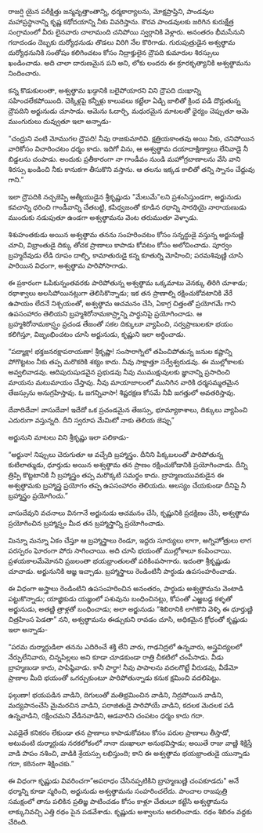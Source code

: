 ﻿రాజర్షి యైన పరీక్షిత్తు జన్మవృత్తాంతాన్ని, ధర్మకార్యాలను, మోక్షప్రాప్తిని, పాండవుల మహాప్రస్థానాన్ని కృష్ణ కథోదయాన్ని నీకు వివరిస్తాను. కౌరవ పాండవులకు జరిగిన కురుక్షేత్ర సంగ్రామంలో వీరు లైనవారు చాలామంది చనిపోయి స్వర్గానికి వెళ్లారు. అనంతరం భీమసేనుని గదాదండం దెబ్బకు దుర్యోధనుడు తొడలు విరిగి నేల కొరిగాడు. గురుపుత్రుడైన అశ్వత్థామ దుర్యోధనునికి సంతోషం కలిగించటం కోసం నిద్రాక్తులైన ద్రౌపది కుమారుల శిరస్సులు ఖండించాడు. అది చాలా దారుణమైన పని అని, లోకు లందరు ఈ క్రూరకృత్యానికి అశ్వత్థామను నిందించారు. 

కన్న కొడుకులంతా, అశ్వత్థామ ఖడ్గానికి బలైపోయారని విని ద్రౌపది దుఃఖాన్ని సహించలేకపోయింది. చెక్కిళ్లపై కన్నీళ్లు కాలువలు కట్టేలా ఏడ్చి జాలితో క్రింద పడి దొర్లుతున్న ద్రౌపదిని అర్జునుడు చూసాడు. ఆమెను ఓదార్చి, మధురమైన మాటలతో ధైర్యం చెప్పుతూ ఆమె ముంగురులు దువ్వుతూ ఇలా అన్నాడు- 

“చంద్రుని వంటి మోముగల ద్రౌపది! నీవు రాజకుమారివి. క్షత్రియకాంతవు అయి నీకు, చనిపోయిన వారికోసం విచారించటం ధర్మం కాదు. ఇదిగో విను, ఆ అశ్వత్థామ దయాదాక్షిణ్యాలు లేనివాడై నీ బిడ్డలను చంపాడు. అందుకు ప్రతీకారంగా నా గాండీవం నుండి మహోగ్రబాణాలను వేసి వాని శిరస్సు ఖండించి నీకు కానుకగా తీసుకొని వస్తాను. ఆ తలను ఇక్కడ కాలితో తన్ని స్నానం చేద్దువు గాని.” 

ఇలా ద్రౌపదికి నచ్చజెప్పి ఆత్మీయుడైన శ్రీకృష్ణుడు "మేలుమే"లని ప్రశంసిస్తుండగా, అర్జునుడు కవచాన్ని ధరించి గాండీవాన్ని చేతబట్టి, కపిధ్వజంతో కూడిన రథాన్ని సారథియై నారాయణుడు ముందుకు నడుపుతూ ఉండగా అశ్వత్థామను వెంట తరుముతూ వెళ్ళాడు. 

శిశుహంతకుడు అయిన అశ్వత్థామ తనను సంహరించటం కోసం సన్నద్ధుడై వస్తున్న అర్జునుణ్ణి చూచి, విభ్రాంతుడై దిక్కు తోచక ప్రాణాలు కాపాడు కోవటం కోసం అలోచించాడు. పూర్వం బ్రహ్మదేవుడు లేడి రూపం దాల్చి, కామాతురుడై కన్న కూతుర్ని మోహించి; పరమశివుణ్ణి చూసి పారియిన విధంగా, అశ్వత్థామ పారిపోసాగాడు. 

ఈ ప్రకారంగా ఓపికున్నంతవరకు పారిపోతున్న అశ్వత్థామ ఒక్కమాటు వెనక్కు తిరిగి చూశాడు; రథాశ్వాలు అలసిపోయినట్లుగా తెలిసికొన్నాడు; ఇక తన ప్రాణాల్ని రక్షించుకోవటానికి వేరే ఉపాయం లేదనే నిశ్చయంతో, అశ్వత్థామ ఆచమనం చేసి, ఏకాగ్ర చిత్తంతో ప్రయోగమే గాని ఉపసంహారం తెలియని బ్రహ్మశిరోనామకాస్ర్తాన్ని పార్థునిపై ప్రయోగించాడు. ఆ బ్రహ్మశిరోనామకాస్ర్తం ప్రచండ తేజంతో సకల దిక్కులూ వ్యాపించి, సర్వప్రాణులకూ భయం కలిగిస్తూ, విజృంభించటం చూసి అర్జునుడు, కృష్ణుని ఇలా అర్థించాడు. 

“పద్మాక్షా! భక్తజనరక్షాపరాయణా! శ్రీకృష్ణా! సంసారాగ్నిలో తపించిపోతున్న జనుల కష్టాన్ని పోగొట్టటం నీకు తప్ప మరొకరికి శక్యం కాదు. నీవు సాక్షాత్తూ సర్వేశ్వరుడవు. ఈ ముల్లోకాలకు అవ్వలివాడవు. ఆదిపురుషుడవైన ప్రభుడవు నీవు ముముక్షువులకు జ్ఞానాన్ని ప్రసాదించి మాయను మటుమాయం చేస్తావు. నీవు మాయాజాలంలో మునిగిన వారికి ధర్మసమ్మతమైన తేజస్సును అనుగ్రహిస్తావు. ఓ జగన్నివాసా! శిష్టరక్షణ కోసమే నీవీ జగత్తులో అవతరిస్తావు. 

దేవాదిదేవా! వాసుదేవా! ఇదేదో ఒక ప్రచండమైన తేజస్సు, భూమ్యాకాశాలు, దిక్కులు వ్యాపించి ఎదురుగా వస్తున్నది. దీని స్వరూప మేమిటో నాకు తెలియ జెప్పు” 

అర్జునుని మాటలు విని శ్రీకృష్ణు ఇలా పలికాడు- 

“అర్జునా! నిప్పులు చెరుగుతూ ఆ వచ్చేది బ్రహ్మాస్త్రం. దీనిని పిక్కబలంతో పారిపోతున్న కుటిలాత్ముడు, ధూర్తుడు అయిన అశ్వత్థామ తన ప్రాణం రక్షించుకోడానికి ప్రయోగించాడు. దీన్ని త్రిప్పి కొట్టటానికి నీ బ్రహ్మాస్త్రం తప్ప మరొక్కటి సమర్థం కాదు. బ్రాహ్మణయువకుడైన ఈ అశ్వత్థామకు బ్రహ్మాస్త్ర ప్రయోగం తప్ప ఉపసంహారం తెలియదు. ఆలస్యం చేయకుండా దీనిపై నీ బ్రహ్మాస్త్రం ప్రయోగించు.” 

వాసుదేవుని వచనాలు వినగానే అర్జునుడు ఆచమనం చేసి, కృష్ణునికి ప్రదక్షిణం చేసి, అశ్వత్థామ ప్రయోగించిన బ్రహ్మాస్ర్తం మీద తన బ్రహ్మాస్త్రాన్ని ప్రయోగించాడు. 

మిన్నూ మన్నూ ఏకం చేస్తూ ఆ బ్రహ్మాస్త్రాలు రెండూ, ఇద్దరు సూర్యులు లాగా, అగ్నిహోత్రులు లాగ పరస్పరం ఘోరంగా పోరు సాగించాయి. అది చూసి భయంతో ముల్లోకాలూ కంపించాయి. ప్రళయకాలమేమోనని ప్రజలంతా భయభ్రాంతులతో పరికింపసాగారు. ఇదంతా శ్రీకృష్ణుడు చూచాడు. అర్జునునికి ఆజ్ఞ ఇచ్చాడు. బ్రహ్మాస్త్రాలు రెండింటినీ పార్థుడు ఉపసంహరించాడు. 

ఈ విధంగా అస్త్రాలు రెండింటిని ఉపసంహరించిన అనంతరం, పార్థుడు అశ్వత్థామను వెంటాడి పట్టుకొన్నాడు; యాజ్ఞికుడు యజ్ఞంలో పశువును బంధించినట్లు, కోపంతో ఎఱ్ఱబడ్డ కళ్ళతో అర్జునుడు, అతణ్ణి త్రాళ్లతో బంధించాడు; అలా అర్జునుడు “శిబిరానికి లాగికొని వెళ్ళి ఈ ధూర్తుణ్ణి చిత్రహింస పెడతా” నని, అశ్వత్థామను ఈడ్చుకుని రావడం చూసి, అధికమైన క్రోధంతో కృష్ణుడు ఇలా అన్నాడు- 

“పరమ దుర్మార్గుడిలా తనను ఎదిరించే శక్తి లేని వారు, గాఢనిద్రలో ఉన్నవారు, అస్త్రవిద్యలలో నేర్పులేనివారు, చిన్నపిల్లలు అని కూడా చూడకుండా రాత్రి చీకటిలో చంపేసాడు. వీడు బ్రాహ్మణుడా కాదు, పాపిష్ఠివాడు. కానీ పార్థా! నీవు పాపాలను వదలగొట్టే వీరుడవు, వీడేమో ప్రాణాల మీది భయంతో ఒగర్చుకుంటూ పారిపోతున్నాడు కనుక క్షమించి వదలిపెట్టు. 

ఫల్గుణా! భయపడిన వాడిని, దిగులుతో మతిభ్రమించిన వాడిని, నిద్రపోయిన వాడిని, మద్యపానంచేసి మైమరచిన వాడిని, పరాజితుడై పారిపోయే వాడిని, కదలక మెదలక పడి ఉన్నవాడిని, రక్షించమని వేడినవాడిని, ఆడవారిని చంపటం ధర్మం కాదు గదా. 

ఎవడైతే కనికరం లేకుండా తన ప్రాణాలు కాపాడుకోవటం కోసం పరుల ప్రాణాలు తీస్తాడో, అటువంటి దుర్మార్గుడు నరకలోకంలో నానా దుఃఖాలూ అనుభవిస్తాడు; అయితే రాజు వాణ్ణి శిక్షిస్తే వాడి పాపం నశించి, వాడికి శ్రేయస్సు లభిస్తుంది; కాని ఈ అశ్వత్థామ భయభ్రాంతుడై యున్నాడు గదా, కఠినంగా శిక్షించకు.” 

ఈ విధంగా కృష్ణుడు వివరించగా”అపరాధం చేసినప్పటికిని బ్రాహ్మణుణ్ణి చంపకూడదు" అనే ధర్మాన్ని కూడా స్మరించి, అర్జునుడు అశ్వత్థామను సంహరించలేదు. పాంచాల రాజపుత్రి సమక్షంలో తాను పలికిన ప్రతిజ్ఞ పాటించడం కోసం కాళ్లూ చేతులూ కట్టేసి అశ్వత్థామను లాక్కునివచ్చి ఎత్తి రథం పైన పడవేశాడు. కృష్ణుడు అశ్వాలను అదలించాడు. రథం శిబిరం వద్దకు చేరింది. 

